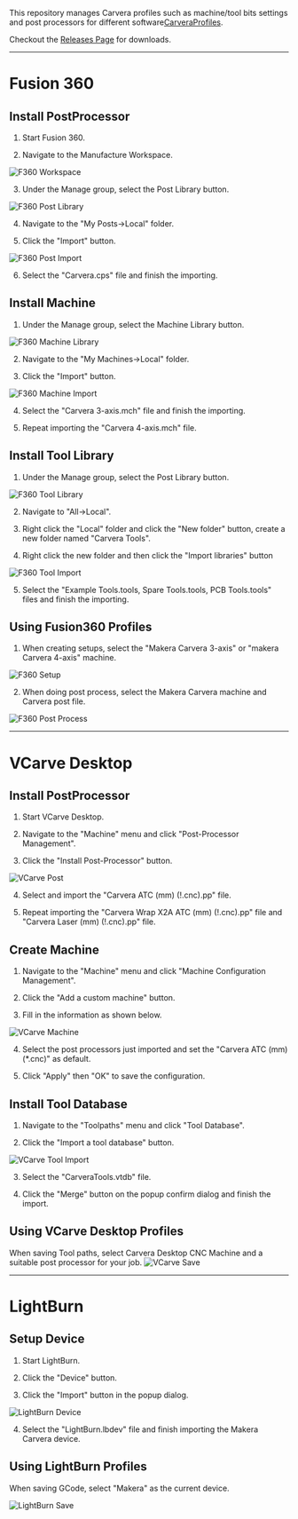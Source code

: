 This repository manages Carvera profiles such as machine/tool bits settings and post processors for different software[CarveraProfiles](https://www.makera.com). 

Checkout the [Releases Page](https://github.com/MakeraInc/CarveraProfiles/releases) for downloads.

----

# Fusion 360

## Install PostProcessor
1. Start Fusion 360.

2. Navigate to the Manufacture Workspace.

![F360 Workspace](/img/F360-Workspace.png)

3. Under the Manage group, select the Post Library button.

![F360 Post Library](/img/F360-Post-Library.png)

4. Navigate to the "My Posts->Local" folder.

5. Click the "Import" button.

![F360 Post Import](/img/F360-Post-Import.png)

6. Select the "Carvera.cps" file and finish the importing.

## Install Machine
1. Under the Manage group, select the Machine Library button.

![F360 Machine Library](/img/F360-Machine-Library.png)

2. Navigate to the "My Machines->Local" folder.

3. Click the "Import" button.

![F360 Machine Import](/img/F360-Machine-Import.png)

4. Select the "Carvera 3-axis.mch" file and finish the importing.

5. Repeat importing the "Carvera 4-axis.mch" file.

## Install Tool Library
1. Under the Manage group, select the Post Library button.

![F360 Tool Library](/img/F360-Tool-Library.png)

2. Navigate to "All->Local".

3. Right click the "Local" folder and click the "New folder" button, create a new folder named "Carvera Tools".

4. Right click the new folder and then click the "Import libraries" button

![F360 Tool Import](/img/F360-Tool-Import.png)

5. Select the "Example Tools.tools, Spare Tools.tools, PCB Tools.tools" files and finish the importing.

## Using Fusion360 Profiles
1. When creating setups, select the "Makera Carvera 3-axis" or "makera Carvera 4-axis" machine.

![F360 Setup](/img/F360-Setup.png)

2. When doing post process, select the Makera Carvera machine and Carvera post file.

![F360 Post Process](/img/F360-Post-Process.png)




----
# VCarve Desktop

## Install PostProcessor
1. Start VCarve Desktop.

2. Navigate to the "Machine" menu and click "Post-Processor Management".

3. Click the "Install Post-Processor" button.

![VCarve Post](/img/VCarve-Post.png)

4. Select and import the "Carvera ATC (mm) (!.cnc).pp" file.

5. Repeat importing the "Carvera Wrap X2A ATC (mm) (!.cnc).pp" file and "Carvera Laser (mm) (!.cnc).pp" file.

## Create Machine
1. Navigate to the "Machine" menu and click "Machine Configuration Management".

2. Click the "Add a custom machine" button.

3. Fill in the information as shown below.

![VCarve Machine](/img/VCarve-Machine.png)

4. Select the post processors just imported and set the "Carvera ATC (mm)(*.cnc)" as default.

5. Click "Apply" then "OK" to save the configuration.

## Install Tool Database
1. Navigate to the "Toolpaths" menu and click "Tool Database".

2. Click the "Import a tool database" button.

![VCarve Tool Import](/img/VCarve-Tool-Import.png)

3. Select the "CarveraTools.vtdb" file.

4. Click the "Merge" button on the popup confirm dialog and finish the import.


## Using VCarve Desktop Profiles
When saving Tool paths, select Carvera Desktop CNC Machine and a suitable post processor for your job.
![VCarve Save](/img/VCarve-Save.png)


----
# LightBurn

## Setup Device
1. Start LightBurn.

2. Click the "Device" button.

3. Click the "Import" button in the popup dialog.

![LightBurn Device](/img/LightBurn-device.png)

4. Select the "LightBurn.lbdev" file and finish importing the Makera Carvera device.

## Using LightBurn Profiles
When saving GCode, select "Makera" as the current device.

![LightBurn Save](/img/LightBurn-Save.png)



